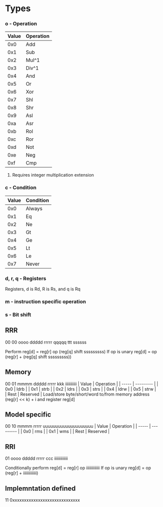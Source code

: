 # Types

### o - Operation
| Value | Operation |
| ----- | --------- |
| 0x0   | Add       |
| 0x1   | Sub       |
| 0x2   | Mul^1     |
| 0x3   | Div^1     |
| 0x4   | And       |
| 0x5   | Or        |
| 0x6   | Xor       |
| 0x7   | Shl       |
| 0x8   | Shr       |
| 0x9   | Asl       |
| 0xa   | Asr       |
| 0xb   | Rol       |
| 0xc   | Ror       |
| 0xd   | Not       |
| 0xe   | Neg       |
| 0xf   | Cmp       |

1. Requires integer multiplication extension

### c - Condition
| Value | Condition |
| ----- | --------- |
| 0x0   | Always    |
| 0x1   | Eq        |
| 0x2   | Ne        |
| 0x3   | Gt        |
| 0x4   | Ge        |
| 0x5   | Lt        |
| 0x6   | Le        |
| 0x7   | Never     |

### d, r, q - Registers
Registers, d is Rd, R is Rs, and q is Rq

### m - instruction specific operation

### s - Bit shift

## RRR
00 00 oooo ddddd rrrrr qqqqq ttt ssssss

Perform reg[d] = reg[r] op (reg[q] shift sssssssss)
If op is unary reg[d] = op (reg[r] + (reg[q] shift sssssssss))

## Memory
00 01 mmmm ddddd rrrrr kkk iiiiiiiiiii
| Value | Operation |
| ----- | --------- |
| 0x0   | ldrb      |
| 0x1   | strb      |
| 0x2   | ldrs      |
| 0x3   | strs      |
| 0x4   | ldrw      |
| 0x5   | strw      |
| Rest  | Reserved  |
Load/store byte/short/word to/from memory address (reg[r] << k) + i and register reg[d]

## Model specific
00 10 mmmm rrrrr uuuuuuuuuuuuuuuuuuuu
| Value | Operation |
| ----- | --------- |
| 0x0   | rms       |
| 0x1   | wms       |
| Rest  | Reserved  |

## RRI
01 oooo ddddd rrrrr ccc iiiiiiiiiiiii

Conditionally perform reg[d] = reg[r] op iiiiiiiiiiiii
If op is unary reg[d] = op (reg[r] + iiiiiiiiiiiii)

## Implemntation defined
11 0xxxxxxxxxxxxxxxxxxxxxxxxxxxxx